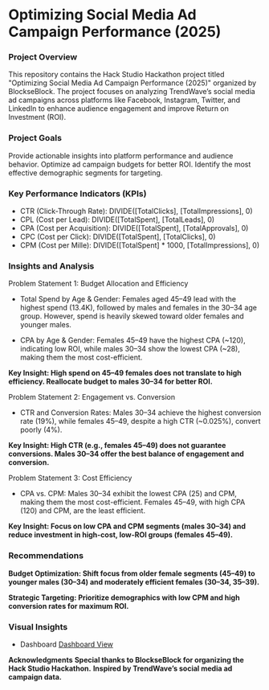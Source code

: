 # Optimizing Social Media Ad Campaign Performance (2025)

### Project Overview
This repository contains the Hack Studio Hackathon project titled "Optimizing Social Media Ad Campaign Performance (2025)" organized by BlockseBlock. The project focuses on analyzing TrendWave’s social media ad campaigns across platforms like Facebook, Instagram, Twitter, and LinkedIn to enhance audience engagement and improve Return on Investment (ROI).

### Project Goals
Provide actionable insights into platform performance and audience behavior.
Optimize ad campaign budgets for better ROI.
Identify the most effective demographic segments for targeting.

### Key Performance Indicators (KPIs)
- CTR (Click-Through Rate): DIVIDE([TotalClicks], [TotalImpressions], 0)
- CPL (Cost per Lead): DIVIDE([TotalSpent], [TotalLeads], 0)
- CPA (Cost per Acquisition): DIVIDE([TotalSpent], [TotalApprovals], 0)
- CPC (Cost per Click): DIVIDE([TotalSpent], [TotalClicks], 0)
- CPM (Cost per Mille): DIVIDE([TotalSpent] * 1000, [TotalImpressions], 0)

### Insights and Analysis
Problem Statement 1: Budget Allocation and Efficiency
- Total Spend by Age & Gender: Females aged 45–49 lead with the highest spend (13.4K), followed by males and females in the 30–34 age group. However, spend is heavily skewed toward older females and younger males.

- CPA by Age & Gender: Females 45–49 have the highest CPA (~120), indicating low ROI, while males 30–34 show the lowest CPA (~28), making them the most cost-efficient.

**Key Insight: High spend on 45–49 females does not translate to high efficiency. Reallocate budget to males 30–34 for better ROI.**


Problem Statement 2: Engagement vs. Conversion
- CTR and Conversion Rates: Males 30–34 achieve the highest conversion rate (19%), while females 45–49, despite a high CTR (~0.025%), convert poorly (4%).

**Key Insight: High CTR (e.g., females 45–49) does not guarantee conversions. Males 30–34 offer the best balance of engagement and conversion.**

Problem Statement 3: Cost Efficiency
- CPA vs. CPM: Males 30–34 exhibit the lowest CPA (25) and CPM, making them the most cost-efficient. Females 45–49, with high CPA (120) and CPM, are the least efficient.

**Key Insight: Focus on low CPA and CPM segments (males 30–34) and reduce investment in high-cost, low-ROI groups (females 45–49).**


### Recommendations
**Budget Optimization: Shift focus from older female segments (45–49) to younger males (30–34) and 
moderately efficient females (30–34, 35–39).**

**Strategic Targeting: Prioritize demographics with low CPM and high conversion rates for maximum ROI.**



### Visual Insights
- Dashboard <a href = "https://github.com/iaarifpathan/Power-Bi-Project/blob/main/TrendWave_SS.PNG"> Dashboard View </a>



**Acknowledgments**
**Special thanks to BlockseBlock for organizing the Hack Studio Hackathon.**
**Inspired by TrendWave’s social media ad campaign data.**
